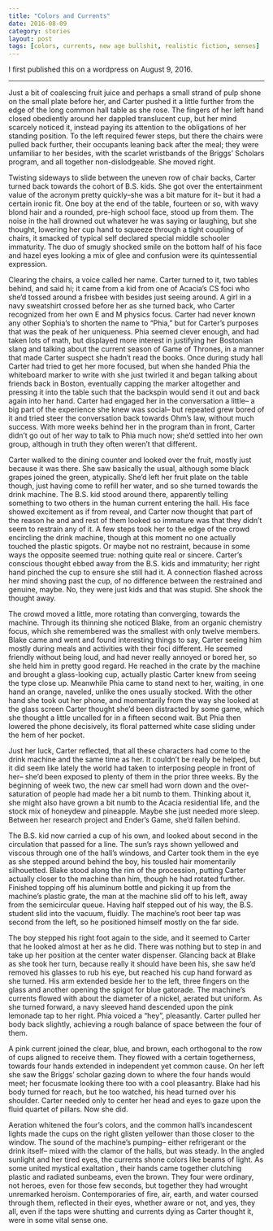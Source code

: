 ```yaml
---
title: "Colors and Currents"
date: 2016-08-09
category: stories
layout: post
tags: [colors, currents, new age bullshit, realistic fiction, senses]
---
```


I first published this on a wordpress on August 9, 2016. 
***

Just a bit of coalescing fruit juice and perhaps a small strand of pulp shone on the small plate before her, and Carter pushed it a little further from the edge of the long common hall table as she rose. The fingers of her left hand closed obediently around her dappled translucent cup, but her mind scarcely noticed it, instead paying its attention to the obligations of her standing position. To the left required fewer steps, but there the chairs were pulled back further, their occupants leaning back after the meal; they were unfamiliar to her besides, with the scarlet wristbands of the Briggs’ Scholars program, and all together non-dislodgeable. She moved right.

Twisting sideways to slide between the uneven row of chair backs, Carter turned back towards the cohort of B.S. kids. She got over the entertainment value of the acronym pretty quickly–she was a bit mature for it– but it had a certain ironic fit. One boy at the end of the table, fourteen or so, with wavy blond hair and a rounded, pre-high school face, stood up from them. The noise in the hall drowned out whatever he was saying or laughing, but she thought, lowering her cup hand to squeeze through a tight coupling of chairs, it smacked of typical self declared special middle schooler immaturity. The duo of smugly shocked smile on the bottom half of his face and hazel eyes looking a mix of glee and confusion were its quintessential expression.

Clearing the chairs, a voice called her name. Carter turned to it, two tables behind, and said hi; it came from a kid from one of Acacia’s CS foci who she’d tossed around a frisbee with besides just seeing around. A girl in a navy sweatshirt crossed before her as she turned back, who Carter recognized from her own E and M physics focus.  Carter had never known any other Sophia’s to shorten the name to “Phia,”  but for Carter’s purposes that was the peak of her uniqueness. Phia seemed clever enough, and had taken lots of math, but displayed more interest in justifying her Bostonian slang and talking about the current season of Game of Thrones, in a manner that made Carter suspect she hadn’t read the books. Once during study hall Carter had tried to get her more focused, but when she handed Phia the whiteboard marker to write with she just twirled it and began talking about friends back in Boston, eventually capping the marker altogether and pressing it into the table such that the backspin would send it out and back again into her hand. Carter had engaged her in the conversation a little– a big part of the experience she knew was social– but repeated grew bored of it and tried steer the conversation back towards Ohm’s law, without much success.  With more weeks behind her in the program than in front, Carter didn’t go out of her way to talk to Phia much now; she’d settled into her own group, although in truth they often weren’t that different.

Carter walked to the dining counter and looked over the fruit, mostly just because it was there. She saw basically the usual, although some black grapes joined the green, atypically.  She’d left her fruit plate on the table though, just having come to refill her water, and so she turned towards the drink machine.  The B.S. kid stood around there, apparently telling something to two others in the human current entering the hall. His face showed excitement as if from reveal, and Carter now thought that part of the reason he and and rest of them looked so immature was that they didn’t seem to restrain any of it. A few steps took her to the edge of the crowd encircling the drink machine, though at this moment no one actually touched the plastic spigots. Or maybe not no restraint, because in some ways the opposite seemed true: nothing quite real or sincere. Carter’s conscious thought ebbed away from the B.S. kids and immaturity; her right hand pinched the cup to ensure she still had it. A connection flashed across her mind shoving past the cup, of no difference between the restrained and genuine, maybe. No, they were just kids and that was stupid. She shook the thought away.

The crowd moved a little, more rotating than converging, towards the machine. Through its thinning she noticed Blake, from an organic chemistry focus, which she remembered was the smallest with only twelve members. Blake came and went and found interesting things to say, Carter seeing him mostly during meals and activities with their foci different. He seemed friendly without being loud, and had never really annoyed or bored her, so she held him in pretty good regard. He reached in the crate by the machine and brought a glass-looking cup, actually plastic Carter knew from seeing the type close up. Meanwhile Phia came to stand next to her, waiting, in one hand an orange, naveled, unlike the ones usually stocked. With the other hand she took out her phone, and momentarily from the way she looked at the glass screen Carter thought she’d been distracted by some game, which she thought a little uncalled for in a fifteen second wait. But Phia then lowered the phone decisively, its floral patterned white case sliding under the hem of her pocket.

Just her luck, Carter reflected, that all these characters had come to the drink machine and the same time as her. It couldn’t be really be helped, but it did seem like lately the world had taken to interposing people in front of her– she’d been exposed to plenty of them  in the prior three weeks. By the beginning of week two, the new car smell had worn down and the over-saturation of people had made her a bit numb to them. Thinking about it, she might also have grown a bit numb to the Acacia residential life, and the stock mix of honeydew and pineapple. Maybe she just needed more sleep. Between her research project and Ender’s Game, she’d fallen behind.

The B.S. kid now carried a cup of his own, and looked about second in the circulation that passed for a line. The sun’s rays shown yellowed and viscous through one of the hall’s windows, and Carter took them in the eye as she stepped around behind the boy, his tousled hair momentarily silhouetted. Blake stood along the rim of the procession, putting Carter actually closer to the machine than him, though he had rotated further. Finished topping off his aluminum bottle and picking it up from the machine’s plastic grate, the man at the machine slid off to his left, away from the semicircular queue. Having half stepped out of his way, the B.S. student slid into the vacuum, fluidly. The machine’s root beer tap was second from the left, so he positioned himself mostly on the far side.

The boy stepped his right foot again to the side, and it seemed to Carter that he looked almost at her as he did. There was nothing but to step in and take up her position at the center water dispenser. Glancing back at Blake as she took her turn, because really it should have been his, she saw he’d removed his glasses to rub his eye, but reached his cup hand forward as she turned.  His arm extended beside her to the left, three fingers on the glass and another opening the spigot for blue gatorade. The machine’s currents flowed with about the diameter of a nickel, aerated but uniform.  As she turned forward, a navy sleeved hand descended upon the pink lemonade tap to her right. Phia voiced a “hey”, pleasantly.  Carter pulled her body back slightly, achieving a rough balance of space between the four of them.

A pink current joined the clear, blue, and brown, each orthogonal to the row of cups aligned to receive them. They flowed with a certain togetherness, towards four hands extended in independent yet common cause. On her left she saw the Briggs’ scholar gazing down to where the four hands would meet; her focusmate looking there too with a cool pleasantry.  Blake had his body turned for reach, but he too watched, his head turned over his shoulder.  Carter needed only to center her head and eyes to gaze upon the fluid quartet of pillars. Now she did.

Aeration whitened the four’s colors, and the common hall’s incandescent lights made the cups on the right glisten yellower than those closer to the window. The sound of the machine’s pumping– either refrigerant or the drink itself– mixed with the clamor of the halls, but was steady. In the angled sunlight and her tired eyes, the currents shone colors like beams of light. As some united mystical exaltation , their hands came together clutching plastic and radiated sunbeams, even the brown.  They four were ordinary,  not heroes, even for those few seconds, but together they had wrought unremarked heroism. Contemporaries of fire, air, earth, and water coursed through them, reflected in their eyes, whether aware or not, and yes, they all, even if the taps were shutting and currents dying as Carter thought it, were in some vital sense one. 
